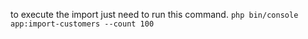 to execute the import just need to run this command.
```php bin/console app:import-customers --count 100```
